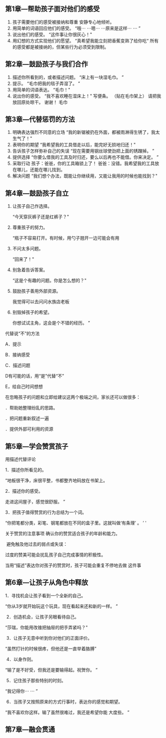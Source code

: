## 第1章―帮助孩子面对他们的感受

1. 孩子需要他们的感受被接纳和尊重
   安静专心地倾听。
2. 用简单的词语回应他们的感受。
   “哦⋯ ⋯嗯⋯ ⋯原来是这样⋯ ⋯ ”
3. 说出他们的感受。
   “这件事让你很灰心！"
4. 用幻想的方式实现他们的愿望。
   “真希望我能立刻把香蕉变熟了给你吃“
   所有的感受都是被接纳的，但某些行为必须受到限制。

## 第2章―鼓励孩子与我们合作

1. 描述你所看到的，或者描述问题。
   “床上有一块湿毛巾。 ”
2. 提示。
   “毛巾把我的毯子弄湿了。 ”
3. 用简单的词语表达。
   “毛巾！"
4. 说出你的感受。
   “我不喜欢睡在湿床上！"
   写便条。
   （贴在毛巾架上）
   请把我放回原处晾干。
   谢谢！
   毛巾

## 第3章―代替惩罚的方法

1. 明确表达强烈不同意的立场
   “我的新锯被扔在外面，都被雨淋得生锈了，我太生气了！"
2. 表明你的期望
   “我希望我的工具借走以后，能完好无损地归还！"
3. 告诉孩子怎样弥补自己的失误
   “现在需要用钢丝球使劲把上面的锈蹭掉。 ”
4. 提供选择
   “你要么借我的工具及时归还，要么以后再也不能借。你来决定。 ”
5. 采取行动
   孩子：爸爸，你的工具箱锁上了！
   爸爸：没错。我希望我的工具放在哪儿，还能在哪儿找到。
6. 解决问题
   “我们想个办法，既能让你继续用，又能让我用的时候也能找到？"

## 第4章―鼓励孩子自立

1. 让孩子自己作选择。

   “今天穿灰裤子还是红裤子？"

2. 尊重孩子的努力。

   “瓶子不容易打开。有时候，用勺子翘开一边可能会有用

3. 不问太多问题。

   “回来了！"

4. 别急着告诉答案。

   “这是个有趣的问题。你是怎么想的？"

5. 鼓励孩子善用外部资源。

   我觉得可以去问问水族店老板

6. 别毁掉孩子的希望。

   你想试试主角，这会是个不错的经历。 ”

代替说“不”的方法

A．提示

B．接纳感受

C．描述问题

D有可能的话，用“是”代替“不”

E，给自己时间想想

在忽略孩子的问题和立即给建议这两个极端之间，家长还可以做很多：

．帮助她整理纷乱的思路。

．把问题重新叙述一遍

．提供外部可利用的资源

## 第5章―学会赞赏孩子 

用描述代替评论

1．描述你所看见的。

“地板很干净，床很平整，书都整齐地码放在书架上。

2．描述你的感受。

走进这间屋子，感觉很舒服。 ”

3．把孩子值得赞赏的行为总结为一个词。

“你把笔都分类，彩笔、钢笔都放在不同的盒子里。这就叫做‘有条理’ 。 ’ '

关于赞赏的注意事项
			确认你的赞赏适合孩子的年龄和能力。

​	避免触及他过去的弱点或失误：

   过度的赞美可能会扰乱孩子自己完成事情的积极性。

当用“描述”表达你对孩子的赞赏时，孩子可能会重复不停地去做
这件事

## 第6章―让孩子从角色中释放

1．寻找机会让孩子看到一个全新的自己。

“你从3岁就开始玩这个玩具，现在看起来还和新的一样。 ”

​		2．创造机会，让孩子另眼看待自己。

“莎瑞，你能用改锥把抽屉的把手弄紧吗？"

​		3．让孩子无意中听到你对他们的正面评价。

“虽然打针的时候很疼，但他还是一直举着胳膊”

​		4．以身作则。

“输了是不好受，但我还是要输得起。祝贺你。 ”

​		5．记住孩子那些特别的时刻。

“我记得你⋯ ⋯ ”

​		6．当孩子又按照原来的方式行事时，表达你的感觉和期望。

“我不喜欢你这样。输了虽然很难过，我还是希望你能
大度些。 ”



## 第7章—融会贯通